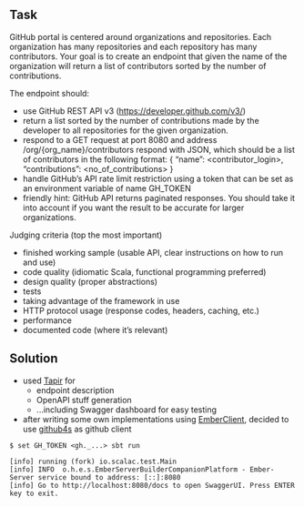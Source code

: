 ## Task

GitHub portal is centered around organizations and repositories. Each organization has many
repositories and each repository has many contributors. Your goal is to create an endpoint that given
the name of the organization will return a list of contributors sorted by the number of contributions.


The endpoint should:

* use GitHub REST API v3 (https://developer.github.com/v3/)
* return a list sorted by the number of contributions made by the developer to all repositories for the
given organization.
* respond to a GET request at port 8080 and address /org/{org_name}/contributors
respond with JSON, which should be a list of contributors in the following format: { “name”:
<contributor_login>,
“contributions”: <no_of_contributions> }
* handle GitHub’s API rate limit restriction using a token that can be set as an environment variable
of name GH_TOKEN
* friendly hint: GitHub API returns paginated responses. You should take it into account if you want
the result to be accurate for larger organizations.

Judging criteria (top the most important)

* finished working sample (usable API, clear instructions on how to run and use)
* code quality (idiomatic Scala, functional programming preferred)
* design quality (proper abstractions)
* tests
* taking advantage of the framework in use
* HTTP protocol usage (response codes, headers, caching, etc.)
* performance
* documented code (where it’s relevant)


## Solution

* used [Tapir](https://tapir.softwaremill.com/en/latest/) for
  * endpoint description
  * OpenAPI stuff generation
  * ...including Swagger dashboard for easy testing
* after writing some own implementations using [EmberClient](https://http4s.org/v1.0/api/org/http4s/ember/client/EmberClientBuilder.html), decided to use [github4s](https://github.com/47degrees/github4s) as github client

```shell
$ set GH_TOKEN <gh._...> sbt run

[info] running (fork) io.scalac.test.Main 
[info] INFO  o.h.e.s.EmberServerBuilderCompanionPlatform - Ember-Server service bound to address: [::]:8080
[info] Go to http://localhost:8080/docs to open SwaggerUI. Press ENTER key to exit.
```
